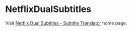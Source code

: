 # NetflixDualSubtitles

Visit [Netflix Dual Subtitles - Subtitle Translator](https://www.netflix-dual-subtitles.com) home page.
